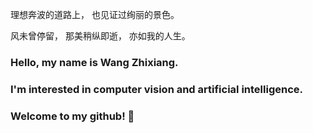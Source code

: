 <!--
--------------
<p align="center">
  <h1 align="center">自从生长到如今，烟火可曾着一分。
  </h1>
 <h1 align="center">
      湘水湘波接巫峡，肯从峰上作行云。
  </h1>
<p float="center">
</p>
----------------
-->
理想奔波的道路上，
也见证过绚丽的景色。

风未曾停留，
那美稍纵即逝，
亦如我的人生。



### Hello, my name is Wang Zhixiang. 

### I'm interested in computer vision and artificial intelligence. 

### Welcome to my github! 👋

<!--
**homeofzhixiang/homeofzhixiang** is a ✨ _special_ ✨ repository because its `README.md` (this file) appears on your GitHub profile.

Here are some ideas to get you started:

- 🔭 I’m currently working on ...
- 🌱 I’m currently learning ...
- 👯 I’m looking to collaborate on ...
- 🤔 I’m looking for help with ...
- 💬 Ask me about ...
- 📫 How to reach me: ...
- 😄 Pronouns: ...
- ⚡ Fun fact: ...
-->
